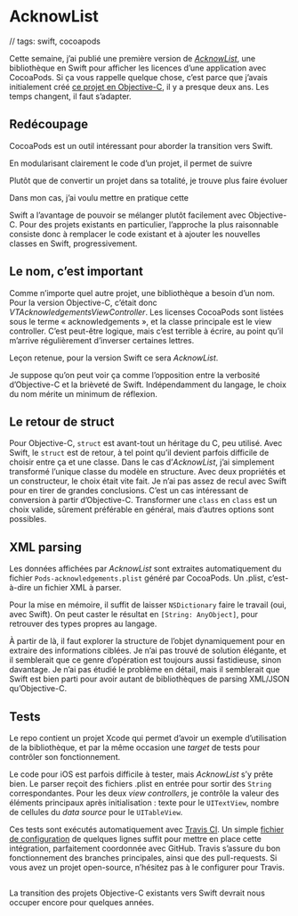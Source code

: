 # AcknowList

// tags: swift, cocoapods

Cette semaine, j’ai publié une première version de [_AcknowList_][AcknowList], une bibliothèque en Swift pour afficher les licences d’une application avec CocoaPods. Si ça vous rappelle quelque chose, c’est parce que j’avais initialement créé [ce projet en Objective-C][VTAck], il y a presque deux ans. Les temps changent, il faut s’adapter.


## Redécoupage

CocoaPods est un outil intéressant pour aborder la transition vers Swift. 

En modularisant clairement le code d’un projet, il permet de suivre  

Plutôt que de convertir un projet dans sa totalité, je trouve plus faire évoluer 

Dans mon cas, j’ai voulu mettre en pratique cette 

Swift a l’avantage de pouvoir se mélanger plutôt facilement avec Objective-C. Pour des projets existants en particulier, l’approche la plus raisonnable consiste donc à remplacer le code existant et à ajouter les nouvelles classes en Swift, progressivement. 


## Le nom, c’est important

Comme n’importe quel autre projet, une bibliothèque a besoin d’un nom. Pour la version Objective-C, c’était donc _VTAcknowledgementsViewController_. Les licenses CocoaPods sont listées sous le terme « acknowledgements », et la classe principale est le view controller. C’est peut-être logique, mais c’est terrible à écrire, au point qu’il m’arrive régulièrement d’inverser certaines lettres.

Leçon retenue, pour la version Swift ce sera _AcknowList_.

Je suppose qu’on peut voir ça comme l’opposition entre la verbosité d’Objective-C et la brièveté de Swift. Indépendamment du langage, le choix du nom mérite un minimum de réflexion.


## Le retour de struct

Pour Objective-C, `struct` est avant-tout un héritage du C, peu utilisé. Avec Swift, le `struct` est de retour, à tel point qu’il devient parfois difficile de choisir entre ça et une classe. Dans le cas d’_AcknowList_, j’ai simplement transformé l’unique classe du modèle en structure. Avec deux propriétés et un constructeur, le choix était vite fait. 
Je n’ai pas assez de recul avec Swift pour en tirer de grandes conclusions. C’est un cas intéressant de conversion à partir d’Objective-C. Transformer une `class` en `class` est un choix valide, sûrement préférable en général, mais d’autres options sont possibles.


## XML parsing

Les données affichées par _AcknowList_ sont extraites automatiquement du fichier `Pods-acknowledgements.plist` généré par CocoaPods. Un .plist, c’est-à-dire un fichier XML à parser.

Pour la mise en mémoire, il suffit de laisser `NSDictionary` faire le travail (oui, avec Swift). On peut caster le résultat en `[String: AnyObject]`, pour retrouver des types propres au langage.

À partir de là, il faut explorer la structure de l’objet dynamiquement pour en extraire des informations ciblées. Je n’ai pas trouvé de solution élégante, et il semblerait que ce genre d’opération est toujours aussi fastidieuse, sinon davantage. Je n’ai pas étudié le problème en détail, mais il semblerait que Swift est bien parti pour avoir autant de bibliothèques de parsing XML/JSON qu’Objective-C.


## Tests

Le repo contient un projet Xcode qui permet d’avoir un exemple d’utilisation de la bibliothèque, et par la même occasion une _target_ de tests pour contrôler son fonctionnement. 

Le code pour iOS est parfois difficile à tester, mais _AcknowList_ s’y prête bien. Le parser reçoit des fichiers .plist en entrée pour sortir des `String` correspondantes. Pour les deux _view controllers_, je contrôle la valeur des éléments principaux après initialisation : texte pour le `UITextView`, nombre de cellules du _data source_ pour le `UITableView`.

Ces tests sont exécutés automatiquement avec [Travis CI][Travis CI]. Un simple [fichier de configuration][.travis.yml] de quelques lignes suffit pour mettre en place cette intégration, parfaitement coordonnée avec GitHub. Travis s’assure du bon fonctionnement des branches principales, ainsi que des pull-requests. Si vous avez un projet open-source, n’hésitez pas à le configurer pour Travis.


##

La transition des projets Objective-C existants vers Swift devrait nous occuper encore pour quelques années.

[AcknowList]:  https://github.com/vtourraine/AcknowList
[VTAck]:       https://github.com/vtourraine/VTAcknowledgementsViewController
[Travis CI]:   https://travis-ci.org/vtourraine/AcknowList
[.travis.yml]: https://github.com/vtourraine/AcknowList/blob/master/.travis.yml
